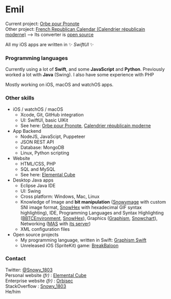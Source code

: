 # Emil

Current project: [Orbe pour Pronote](https://apps.apple.com/fr/app/orbe-pour-pronote/id1508406857)  
Other project: [French Republican Calendar (Calendrier républicain moderne)](https://apps.apple.com/fr/app/calendrier-republicain-moderne/id1509106182)
—> Its converter is [open source](https://gist.github.com/Snowy1803/1c610811c8d957d16943ae166604bf95)

All my iOS apps are written in ✨ _SwiftUI_ ✨

### Programming languages

Currently using a lot of **Swift**, and some **JavaScript** and **Python**.
Previously worked a lot with **Java** (Swing).
I also have some experience with PHP

Mostly working on iOS, macOS and watchOS apps.

### Other skills

 - iOS / watchOS / macOS
    - Xcode, Git, GitHub integration
    - UI: SwiftUI, basic UIKit
    - See here: [Orbe pour Pronote](https://apps.apple.com/fr/app/orbe-pour-pronote/id1508406857), [Calendrier républicain moderne](https://apps.apple.com/fr/app/calendrier-republicain-moderne/id1509106182)
 - App Backend
    - NodeJS, JavaScipt, Puppeteer
    - JSON REST API
    - Database: MongoDB
    - Linux, Python scripting
 - Website
    - HTML/CSS, PHP
    - SQL and MySQL
    - See here: [Elemental Cube](http://elementalcube.infos.st)
 - Desktop Java apps
    - Eclipse Java IDE
    - UI: Swing
    - Cross platform: Windows, Mac, Linux
    - Knowledge of Image and **bit manipulation** ([Snowymage](http://elementalcube.infos.st/product/11) with custom SNI image format, [SnowHex](http://elementalcube.infos.st/product/10) with hexadecimal GIF syntax highlighting), IDE, Programming Languages and Syntax Highlighting ([BBTCEnvironment](http://elementalcube.infos.st/product/6), [SnowHex](http://elementalcube.infos.st/product/10)), Graphics ([Graphism](http://elementalcube.infos.st/product/4), [Snowchart](http://elementalcube.infos.st/product/5)), Networking ([MAS](http://elementalcube.infos.st/product/2) with [its server](http://elementalcube.infos.st/product/8))
    - XML configuration files
  - Open source projects
    - My programming language, written in Swift: [Graphism Swift](https://github.com/Snowy1803/Graphism-Swift)
    - Unreleased iOS (SpriteKit) game: [BreakBaloon](https://github.com/Snowy1803/BreakBaloon-mobile)

### Contact

Twitter: [@Snowy_1803](https://twitter.com/Snowy_1803)  
Personal website _(fr)_ : [Elemental Cube](http://elementalcube.infos.st)  
Enterprise website _(fr)_ : [Orbisec](https://orbisec.fr)  
StackOverflow : [Snowy_1803](https://stackoverflow.com/users/6551357/snowy-1803)  
He/him

